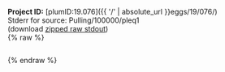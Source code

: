 **Project ID:** [plumID:19.076]({{ '/' | absolute_url }}eggs/19/076/)  
Stderr for source:  Pulling/100000/pleq1   
(download [zipped raw stdout](pleq1.plumed.stdout.txt.zip))  
{% raw %}
<pre>
</pre>
{% endraw %}
